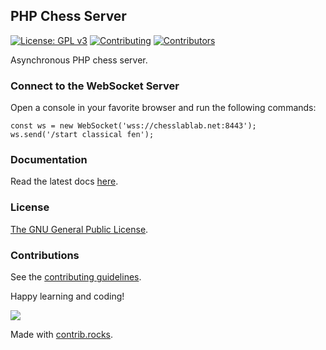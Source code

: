 ## PHP Chess Server

[![License: GPL v3](https://img.shields.io/badge/License-GPL%20v3-blue.svg)](https://www.gnu.org/licenses/gpl-3.0)
[![Contributing](https://img.shields.io/badge/contributions-welcome-brightgreen.svg?style=flat)](https://github.com/dwyl/esta/issues)
[![Contributors](https://img.shields.io/github/contributors/chesslablab/chess-server)](https://github.com/chesslablab/chess-server/graphs/contributors)

Asynchronous PHP chess server.

### Connect to the WebSocket Server

Open a console in your favorite browser and run the following commands:

```
const ws = new WebSocket('wss://chesslablab.net:8443');
ws.send('/start classical fen');
```

### Documentation

Read the latest docs [here](https://github.com/chesslablab/chess-server/wiki).

### License

[The GNU General Public License](https://github.com/chesslablab/chess-server/blob/master/LICENSE).

### Contributions

See the [contributing guidelines](https://github.com/chesslablab/chess-server/blob/master/CONTRIBUTING.md).

Happy learning and coding!

<a href="https://github.com/chesslablab/chess-server/graphs/contributors">
  <img src="https://contrib.rocks/image?repo=chesslablab/chess-server" />
</a>

Made with [contrib.rocks](https://contrib.rocks).
